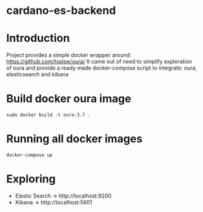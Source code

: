 # cardano-es-backend


# Introduction
Project provides a simple docker wrapper around: https://github.com/txpipe/oura/
It came out of need to simplify exploration of oura and provide a ready made docker-compose script to integrate: oura, elasticsearch and kibana

# Build docker oura image
```
sudo docker build -t oura:3.7 .
```

# Running all docker images
```
docker-compose up
```

# Exploring
- Elastic Search -> http://localhost:9200
- Kibana -> http://localhost:5601
